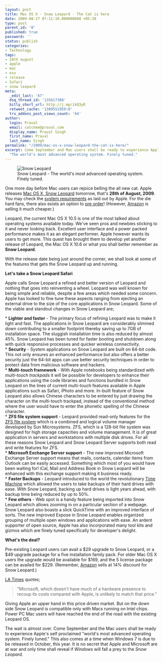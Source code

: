 ```yaml
---
layout: post
title: Mac OS X - Snow Leopard - The Cat is here
date: 2009-08-27 07:11:10.000000000 +05:30
type: post
parent_id: '0'
published: true
password: ''
status: publish
categories:
- Technology
tags:
- 28th august
- apple
- mac
- osx
- release
- Safari
- snow leopard
meta:
  _edit_last: '67'
  dsq_thread_id: '135617388'
  bitly_short_url: http://j.mp/ikQ3yR
  retweet_cache: '1309551959:0'
  trx_addons_post_views_count: '64'
author:
  login: Praval
  email: catchme@praval.com
  display_name: Praval Singh
  first_name: Praval
  last_name: Singh
permalink: "/2009/mac-os-x-snow-leopard-the-cat-is-here/"
excerpt: Come September and Mac users shall be ready to experience Apple's self proclaimed,
  "The world's most advanced operating system. Finely tuned."
---
```

<figure><img src="/static/2009/08/snow-leopard.jpg" alt="Snow Leopard" /><br />
<figcaption>Snow Leopard - The world's most advanced operating system. Finely tuned.</figcaption>
</figure>
<p>One more day before Mac users can rejoice belling the all new cat. Apple releases <a href="http://www.apple.com/macosx/">Mac OS X, Snow Leopard</a> tomorrow, that's <strong>28th of August, 2009</strong>. You may check the <a href="http://www.apple.com/macosx/specs.html">system requirements</a> as laid out by Apple. For the die hard fans, there also exists an option to <a href="http://store.apple.com/us/product/MAC_OS_X_SNGL">pre order</a>! (However, <a href="http://www.amazon.com/Mac-version-10-6-Snow-Leopard/dp/B001AMHWP8">Amazon</a> is selling it much cheaper.)</p>
<p>Leopard, the current Mac OS X 10.5 is one of the most talked about operating systems available today. We've seen pros and newbies sticking to it and never looking back. Excellent user interface and a power packed performance makes it as an elegant performer. Apple however wants its users to get more. This quest has brought them to develop yet another release of Leopard, the Mac OS X 10.6 or what you shall better remember as <strong>Snow Leopard</strong>. </p>
<p>With the release date being just around the corner, we shall look at some of the features that gets the Snow Leopard up and running.</p>
<p><strong>Let's take a Snow Leopard Safari</strong></p>
<p>Apple calls Snow Leopard a refined and better version of Leopard and nothing that goes into reinventing a wheel. Leopard was well known for being simple and reliable, despite a few areas which needed some concern. Apple has looked to fine tune these aspects ranging from ejecting an external drive to the size of the core applications in Snow Leopard. Some of the viable and standout changes in Snow Leopard are;</p>
<p>* <strong>Lighter and faster</strong> - The primary focus of refining Leopard was to make it light and fast. The applications in Snow Leopard are considerably slimmed down contributing to a smaller footprint thereby saving up to 7GB of installation space. The sluggish installation time is also reduced by almost 45%. Snow Leopard has been tuned for faster booting and shutdown along with quick responsive processes and quicker wireless connectivity.<br />
* <strong>Security</strong> - System applications on Snow Leopard are built on 64-bit code. This not only ensures an enhanced performance but also offers a better security just the 64-bit apps can use better security techniques in order to protect data from malicious software and hackers.<br />
* <strong>Multi-touch framework</strong> - With Apple notebooks being standardized with <em>multi-touch trackpads</em> it will be possible for developers to enhance their applications using the code libraries and functions bundled in Snow Leopard on the lines of current multi-touch features available in Apple applications such as Safari, iPhoto and more. In-built feature of Snow Leopard also allows Chinese characters to be entered by just drawing the character on the multi-touch trackpad, instead of the conventional method where the user would have to enter the phonetic spelling of the Chinese character.<br />
* <strong>ZFS file system support</strong> - Leopard provided read-only features for the <a href="http://en.wikipedia.org/wiki/ZFS">ZFS file system</a> which is a combined and logical volume manager developed by Sun Microsystems. ZFS, which is a 128-bit file system was designed for high storage capacities and volume management. It is of great application in servers and workstations with multiple disk drives. For all these reasons Snow Leopard and Snow Leopard Server supports both read and write features for ZFS.<br />
* <strong>Microsoft Exchange Server support</strong> - The new improved Microsoft Exchange Server support means that mails, contacts, calendar items from Outlook can be easily accessed. Something which most of you would have been waiting for! iCal, Mail and Address Book in Snow Leopard will be enhanced with this exchange support making it business ready.<br />
* <strong>Faster Backups</strong> - Leopard introduced to the world the revolutionary <a href="http://www.apple.com/macosx/what-is-macosx/time-machine.html">Time Machine</a> which allowed the users to take backups of their hard drives with ease. With Snow Leopard, backing up hard drives is light years ahead, with backup time being reduced by up to 50%.<br />
* <strong>Few others</strong> - Web spot is a handy feature being imported into Snow Leopard which allows zooming in on a particular section of a webpage. Snow Leopard also boasts a slick QuickTime with an improved interface of sorts. The new improved Expose in Snow Leopard enables organized grouping of multiple open windows and applications with ease. An ardent supporter of open source, Apple has also incorporated many tool kits and gizmos which are finely tuned specifically for developer's delight.</p>
<p><strong>What's the deal?</strong></p>
<p>Pre-existing Leopard users can avail a $29 upgrade to Snow Leopard, or a $49 upgrade package for a five installation family pack. For older Mac OS X users the upgrade would be available for $169, and the 5 license package can be availed for $229. (Remember, <a href="http://www.amazon.com/Mac-version-10-6-Snow-Leopard/dp/B001AMHWP8">Amazon</a> sells at 14% discount for Snow Leopard.)</p>
<p><a href="http://latimesblogs.latimes.com/technology/2009/06/snow-leopard.html">LA Times</a> quotes;</p>
<blockquote><p>"Microsoft, which doesn't have much of a hardware presence to recoup its costs compared with Apple, is unlikely to match that price."</p></blockquote>
<p>Giving Apple an upper hand in this price driven market. But on the down side Snow Leopard is compatible only with Macs running on Intel chips. Power PC Mac users will have reached the end of the road with the existing Leopard OS.</p>
<p>The wait is almost over. Come September and the Mac users shall be ready to experience Apple's self proclaimed "world's most advanced operating system. Finely tuned." This also comes at a time when Windows 7 is due to be released in October, this year. It is no secret that Apple and Microsoft are at war and only time shall reveal if <em>Windows</em> will fall a prey to the <em>Snow Leopard</em>.</p>
